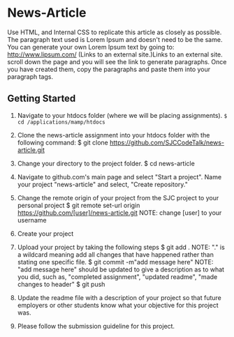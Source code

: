 # News-Article
Use HTML, and Internal CSS to replicate this article as closely as possible. The paragraph text used is Lorem Ipsum and doesn't need to be the same. You can generate your own Lorem Ipsum text by going to: http://www.lipsum.com/ (Links to an external site.)Links to an external site. scroll down the page and you will see the link to generate paragraphs. Once you have created them, copy the paragraphs and paste them into your paragraph tags. 

## Getting Started
1. Navigate to your htdocs folder (where we will be placing assignments).
``
$ cd /applications/mamp/htdocs
``

2. Clone the news-article assignment into your htdocs folder with the following command:
$ git clone https://github.com/SJCCodeTalk/news-article.git

3. Change your directory to the project folder.
$ cd news-article

4. Navigate to github.com's main page and select "Start a project". Name your project "news-article" and select, "Create repository."

5. Change the remote origin of your project from the SJC project to your personal project
$ git remote set-url origin https://github.com/[user]/news-article.git
NOTE: change [user] to your username

6. Create your project

7. Upload your project by taking the following steps
$ git add .
NOTE: "." is a wildcard meaning add all changes that have happened rather than stating one specific file. 
$ git commit -m"add message here"
NOTE: "add message here" should be updated to give a description as to what you did, such as, "completed assignment", "updated readme", "made changes to header"
$ git push

8. Update the readme file with a description of your project so that future employers or other students know what your objective for this project was. 

9. Please follow the submission guideline for this project.
